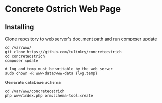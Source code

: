 Concrete Ostrich Web Page
=============

Installing
----------

Clone repository to web server's document path and run composer update
```
cd /var/www/
git clone https://github.com/tulinkry/concreteostrich
cd concreteostrich
composer update

# log and temp must be writable by the web server
sudo chown -R www-data:www-data {log,temp}
```

Generate database schema
```
cd /var/www/concreteostrich
php www/index.php orm:schema-tool:create
```